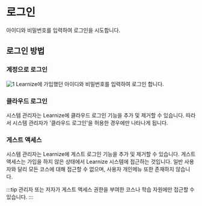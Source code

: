 # 로그인
아이디와 비밀번호를 입력하여 로그인을 시도합니다.

## 로그인 방법
### 계정으로 로그인
![1](/user-img/login/login.png)
Learnize에 가입했던 아이디와 비밀번호를 입력하여 로그인 합니다.

### 클라우드 로그인
시스템 관리자는 Learnize에 클라우드 로그인 기능을 추가 및 제거할 수 있습니다. 따라서 시스템 관리자가 '클라우드 로그인'을 허용한 경우에만 나타나게 됩니다.

### 게스트 액세스
시스템 관리자는 Learnize에 게스트 로그인 기능을 추가 및 제거할 수 있습니다. 게스트 액세스는 가입을 하지 않은 상태에서 Learnize 시스템에 접근하는 것입니다. 일반 사용자와 달리 모든 코스에 대해 접근할 수 없으며, 사용자 개인메뉴 또한 존재하지 않습니다.

:::tip
관리자 또는 저자가 게스트 액세스 권한을 부여한 코스나 학습 자원에만 접근할 수 있습니다. 
:::

